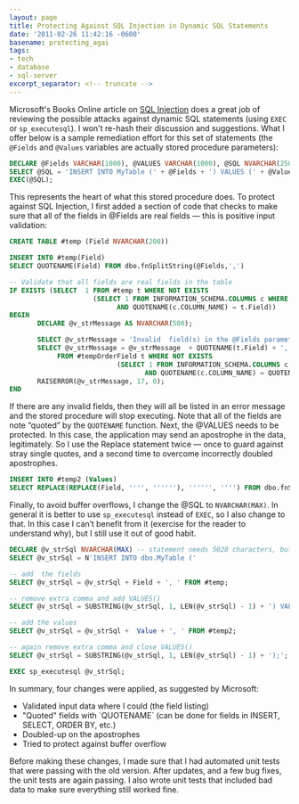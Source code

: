 ```yaml
---
layout: page
title: Protecting Against SQL Injection in Dynamic SQL Statements
date: '2011-02-26 11:42:16 -0600'
basename: protecting_agai
tags:
- tech
- database
- sql-server
excerpt_separator: <!-- truncate -->
---
```


Microsoft's Books Online article on <a href=
"http://msdn.microsoft.com/en-us/library/ms161953%28v=SQL.90%29.aspx"> SQL
Injection</a> does a great job of reviewing the possible attacks against dynamic
SQL statements (using `EXEC` or `sp_executesql`). I won't re-hash their discussion
and suggestions. What I offer below is a sample remediation effort for this set
of statements (the `@Fields` and `@Values` variables are actually stored procedure
parameters):

```sql
DECLARE @Fields VARCHAR(1000), @VALUES VARCHAR(1000), @SQL NVARCHAR(2500);
SELECT @SQL = 'INSERT INTO MyTable (' + @Fields + ') VALUES (' + @Values + ')';
EXEC(@SQL);
```

<!-- truncate -->

This represents the heart of what this stored procedure does. To protect against
SQL Injection, I first added a section of code that checks to make sure that all
of the fields in @Fields are real fields &mdash; this is positive input
validation:

```sql
CREATE TABLE #temp (Field NVARCHAR(200))

INSERT INTO #temp(Field)
SELECT QUOTENAME(Field) FROM dbo.fnSplitString(@Fields,',')

-- Validate that all fields are real fields in the table
IF EXISTS (SELECT  1 FROM #temp t WHERE NOT EXISTS
                     (SELECT 1 FROM INFORMATION_SCHEMA.COLUMNS c WHERE c.TABLE_NAME = 'MyTable'
                           AND QUOTENAME(c.COLUMN_NAME) = t.Field))
BEGIN
       DECLARE @v_strMessage AS NVARCHAR(500);

       SELECT @v_strMessage = 'Invalid  field(s) in the @Fields parameter detected: ';
       SELECT @v_strMessage = @v_strMessage  + QUOTENAME(t.Field) + ', '
            FROM #tempOrderField t WHERE NOT EXISTS
                           (SELECT 1 FROM INFORMATION_SCHEMA.COLUMNS c WHERE c.TABLE_NAME = 'MyTable'
                                  AND QUOTENAME(c.COLUMN_NAME) = QUOTENAME(t.Field));
       RAISERROR(@v_strMessage, 17, 0);
END
```

If there are any invalid fields, then they will all be listed in an error
message and the stored procedure will stop executing. Note that all of the
fields are note &ldquo;quoted&rdquo; by the `QUOTENAME` function. Next, the
@VALUES needs to be protected. In this case, the application may send an
apostrophe in the data, legitimately. So I use the Replace statement twice
&mdash; once to guard against stray single quotes, and a second time to overcome
incorrectly doubled apostrophes.

```sql
INSERT INTO #temp2 (Values)
SELECT REPLACE(REPLACE(Field, '''', ''''''), '''''', '''') FROM dbo.fnSplitString(@VALUES,',')
```

Finally, to avoid buffer overflows, I change the @SQL to `NVARCHAR(MAX)`. In
general it is better to use `sp_executesql` instead of `EXEC`, so I also change
to that. In this case I can&rsquo;t benefit from it (exercise for the reader to
understand why), but I still use it out of good habit.

```sql
DECLARE @v_strSql NVARCHAR(MAX) -- statement needs 5028 characters, but to protect from buffer overflows, changing to MAX
SELECT @v_strSql = N'INSERT INTO dbo.MyTable ('

-- add  the fields
SELECT @v_strSql = @v_strSql + Field + ', ' FROM #temp;

-- remove extra comma and add VALUES()
SELECT @v_strSql = SUBSTRING(@v_strSql, 1, LEN(@v_strSql) - 1) + ') VALUES (';

-- add the values
SELECT @v_strSql = @v_strSql +  Value + ', ' FROM #temp2;

-- again remove extra comma and close VALUES()
SELECT @v_strSql = SUBSTRING(@v_strSql, 1, LEN(@v_strSql) - 1) + ');';

EXEC sp_executesql @v_strSql;
```

In summary, four changes were applied, as suggested by Microsoft:

<ul>
<li>Validated input data where I could (the field listing)</li>
<li>"Quoted" fields with `QUOTENAME` (can be done for
fields in INSERT, SELECT, ORDER BY, etc.)</li>
<li>Doubled-up on the apostrophes</li>
<li>Tried to protect against buffer overflow</li>
</ul>

Before making these changes, I made sure that I had automated unit tests that
were passing with the old version. After updates, and a few bug fixes, the unit
tests are again passing. I also wrote unit tests that included bad data to make
sure everything still worked fine.
